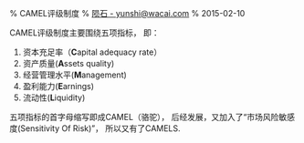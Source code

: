 % CAMEL评级制度
% [陨石 - yunshi@wacai.com](mailto:yunshi@wacai.com)
% 2015-02-10

CAMEL评级制度主要围绕五项指标， 即：

1. 资本充足率（**C**apital adequacy rate）
2. 资产质量(**A**ssets quality)
3. 经营管理水平(**M**anagement)
4. 盈利能力(**E**arnings)
5. 流动性(**L**iquidity)

五项指标的首字母缩写即成CAMEL（骆驼）， 后经发展，又加入了“市场风险敏感度(Sensitivity Of Risk)”， 所以又有了CAMELS.

